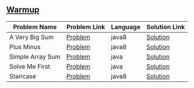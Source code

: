 ## [Warmup](https://www.hackerrank.com/domains/algorithms/warmup)

|Problem Name|Problem Link|Language|Solution Link|
---|---|---|---
|A Very Big Sum|[Problem](https://www.hackerrank.com/challenges/a-very-big-sum/problem)|java8|[Solution](./AVeryBigSum.java)|
|Plus Minus|[Problem](https://www.hackerrank.com/challenges/plus-minus/problem)|java8|[Solution](./PlusMinus.java)|
|Simple Array Sum|[Problem](https://www.hackerrank.com/challenges/simple-array-sum/problem)|java|[Solution](./SimpleArraySum.java)|
|Solve Me First|[Problem](https://www.hackerrank.com/challenges/solve-me-first/problem)|java|[Solution](./SolveMeFirst.java)|
|Staircase|[Problem](https://www.hackerrank.com/challenges/staircase/problem)|java8|[Solution](./Staircase.java)|
